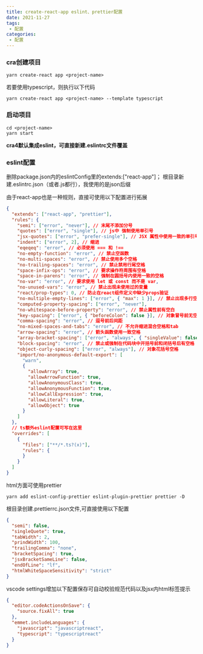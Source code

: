 ```yaml
---
title: create-react-app eslint、prettier配置
date: 2021-11-27
tags:
 - 配置
categories:
 - 配置
---
```


### cra创建项目
```shell
yarn create-react app <project-name>
```

若要使用typescript，则执行以下代码
```shell
yarn create-react app <project-name> --template typescript
```

### 启动项目
```shell
cd <project-name> 
yarn start
```

**cra4默认集成eslint，可直接新建.eslintrc文件覆盖**

### eslint配置

删除package.json内的eslintConfig里的extends:["react-app"]；
根目录新建.eslintrc.json（或者.js都行），我使用的是json后缀

由于react-app也是一种规则，直接可使用以下配置进行拓展
```json
{
  "extends": ["react-app", "prettier"],
  "rules": {
    "semi": ["error", "never"], // 末尾不添加分号
    "quotes": ["error", "single"], // js中 强制使用单引号 
    "jsx-quotes": ["error", "prefer-single"], // JSX 属性中使用一致的单引号或双引号 
    "indent": ["error", 2], // 缩进
    "eqeqeq": "error", // 必须使用 === 和 !==
    "no-empty-function": "error", // 禁止空函数
    "no-multi-spaces": "error", // 禁止使用多个空格
    "no-trailing-spaces": "error", // 禁止禁用行尾空格
    "space-infix-ops": "error", // 要求操作符周围有空格
    "space-in-parens": "error", // 强制在圆括号内使用一致的空格
    "no-var": "error", // 要求使用 let 或 const 而不是 var,
    "no-unused-vars": "error", // 禁止出现未使用过的变量
    "react/prop-types": 0, // 防止在react组件定义中缺少props验证
    "no-multiple-empty-lines": ["error", { "max": 1 }], // 禁止出现多行空行
    "computed-property-spacing": ["error", "never"],
    "no-whitespace-before-property": "error", // 禁止属性前有空白
    "key-spacing": ["error", { "beforeColon": false }], // 对象冒号前无空格后有空格
    "comma-spacing": "error", // 逗号前后间距
    "no-mixed-spaces-and-tabs": "error", // 不允许缩进混合空格和tab
    "arrow-spacing": "error", // 箭头函数使用一致空格
    "array-bracket-spacing": ["error", "always", { "singleValue": false }], // 数组空格
    "block-spacing": "error", // 禁止或强制在代码块中开括号前和闭括号后有空格
    "object-curly-spacing": ["error", "always"], // 对象花括号空格
    "import/no-anonymous-default-export": [
      "warn", 
      {
        "allowArray": true,
        "allowArrowFunction": true,
        "allowAnonymousClass": true,
        "allowAnonymousFunction": true,
        "allowCallExpression": true,
        "allowLiteral": true,
        "allowObject": true
      }
    ]
  },
  // ts额外eslint配置可写在这里
  "overrides": [
    {
      "files": ["**/*.ts?(x)"],
      "rules": {
      }
    }
  ]
}
```

html方面可使用prettier
```shell
yarn add eslint-config-prettier eslint-plugin-prettier prettier -D
```

根目录创建.prettierrc.json文件,可直接使用以下配置
```json
{
  "semi": false,
  "singleQuete": true,
  "tabWidth": 2,
  "prindWidth": 100,
  "trailingComma": "none",
  "bracketSpacing": true,
  "jsxBracketSameLine": false,
  "endOfLine": "lf",
  "htmlWhiteSpaceSensitivity": "strict"
}
```

vscode settings增加以下配置保存可自动校验规范代码以及jsx内html标签提示
```json
{
  "editor.codeActionsOnSave": {
    "source.fixAll": true
  },
  "emmet.includeLanguages": {
    "javascript": "javascriptreact",
    "typescript": "typescriptreact"
  }
}
```



